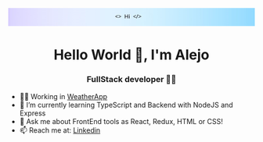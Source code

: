

  <img src='Header.png'/>


<h1 align="center">Hello World 👋, I'm Alejo</h1>
<h3 align="center">FullStack developer 👨‍💻</h3>

- 👨‍💻 Working in <a href='https://github.com/alejorrojas/WeatherApp-Proyect'>WeatherApp</a>
- 🌱 I’m currently learning TypeScript and Backend with NodeJS and Express
- 💬 Ask me about FrontEnd tools as React, Redux, HTML or CSS!
- 📫 Reach me at: <a href="https://www.linkedin.com/in/alejorrojas/" >Linkedin</a>




